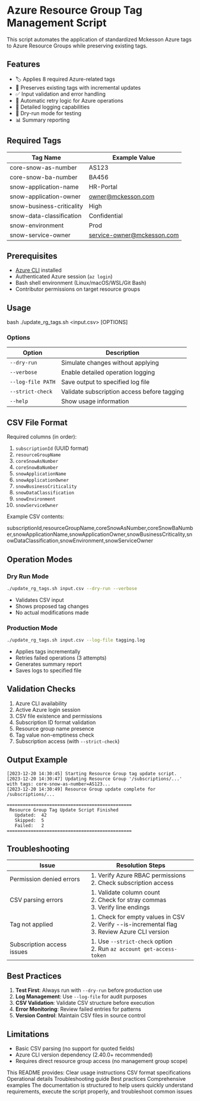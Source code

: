 # Azure Resource Group Tag Management Script

This script automates the application of standardized Mckesson Azure tags to Azure Resource Groups while preserving existing tags.

## Features

- 🏷️ Applies 8 required Azure-related tags
- 🔄 Preserves existing tags with incremental updates
- ✅ Input validation and error handling
- 🔄 Automatic retry logic for Azure operations
- 📝 Detailed logging capabilities
- 🧪 Dry-run mode for testing
- 📊 Summary reporting

## Required Tags

| Tag Name                     | Example Value         |
|------------------------------|-----------------------|
| core-snow-as-number          | AS123                 |
| core-snow-ba-number          | BA456                 |
| snow-application-name        | HR-Portal             |
| snow-application-owner       | owner@mckesson.com     |
| snow-business-criticality    | High                  |
| snow-data-classification     | Confidential          |
| snow-environment             | Prod                  |
| snow-service-owner           | service-owner@mckesson.com |

## Prerequisites

- [Azure CLI](https://docs.microsoft.com/en-us/cli/azure/install-azure-cli) installed
- Authenticated Azure session (`az login`)
- Bash shell environment (Linux/macOS/WSL/Git Bash)
- Contributor permissions on target resource groups

## Usage

bash
./update_rg_tags.sh <input.csv> [OPTIONS]

### Options

| Option            | Description                                  |
|-------------------|----------------------------------------------|
| `--dry-run`       | Simulate changes without applying            |
| `--verbose`       | Enable detailed operation logging           |
| `--log-file PATH` | Save output to specified log file           |
| `--strict-check`  | Validate subscription access before tagging  |
| `--help`          | Show usage information                       |

## CSV File Format

Required columns (in order):

1. `subscriptionId` (UUID format)
2. `resourceGroupName`
3. `coreSnowAsNumber`
4. `coreSnowBaNumber` 
5. `snowApplicationName`
6. `snowApplicationOwner`
7. `snowBusinessCriticality`
8. `snowDataClassification`
9. `snowEnvironment`
10. `snowServiceOwner`

Example CSV contents:

subscriptionId,resourceGroupName,coreSnowAsNumber,coreSnowBaNumber,snowApplicationName,snowApplicationOwner,snowBusinessCriticality,snowDataClassification,snowEnvironment,snowServiceOwner

## Operation Modes

### Dry Run Mode
```bash
./update_rg_tags.sh input.csv --dry-run --verbose
```
- Validates CSV input
- Shows proposed tag changes
- No actual modifications made

### Production Mode
```bash
./update_rg_tags.sh input.csv --log-file tagging.log
```
- Applies tags incrementally
- Retries failed operations (3 attempts)
- Generates summary report
- Saves logs to specified file

## Validation Checks

1. Azure CLI availability
2. Active Azure login session
3. CSV file existence and permissions
4. Subscription ID format validation
5. Resource group name presence
6. Tag value non-emptiness check
7. Subscription access (with `--strict-check`)

## Output Example

```
[2023-12-20 14:30:45] Starting Resource Group tag update script.
[2023-12-20 14:30:47] Updating Resource Group '/subscriptions/...' with tags: core-snow-as-number=AS123...
[2023-12-20 14:30:49] Resource Group update complete for /subscriptions/...

===============================================
 Resource Group Tag Update Script Finished
   Updated:  42
   Skipped:  5
   Failed:   2
===============================================
```

## Troubleshooting

| Issue                          | Resolution Steps                              |
|--------------------------------|-----------------------------------------------|
| Permission denied errors       | 1. Verify Azure RBAC permissions<br>2. Check subscription access |
| CSV parsing errors             | 1. Validate column count<br>2. Check for stray commas<br>3. Verify line endings |
| Tag not applied                | 1. Check for empty values in CSV<br>2. Verify --is-incremental flag<br>3. Review Azure CLI version |
| Subscription access issues     | 1. Use `--strict-check` option<br>2. Run `az account get-access-token` |

## Best Practices

1. **Test First**: Always run with `--dry-run` before production use
2. **Log Management**: Use `--log-file` for audit purposes
3. **CSV Validation**: Validate CSV structure before execution
4. **Error Monitoring**: Review failed entries for patterns
5. **Version Control**: Maintain CSV files in source control

## Limitations

- Basic CSV parsing (no support for quoted fields)
- Azure CLI version dependency (2.40.0+ recommended)
- Requires direct resource group access (no management group scope)


This README provides:
Clear usage instructions
CSV format specifications
Operational details
Troubleshooting guide
Best practices
Comprehensive examples
The documentation is structured to help users quickly understand requirements, execute the script properly, and troubleshoot common issues
